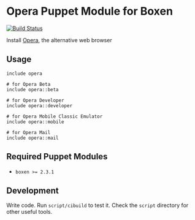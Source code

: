 # Opera Puppet Module for Boxen

[![Build Status](https://travis-ci.org/boxen/puppet-opera.png?branch=master)](https://travis-ci.org/boxen/puppet-opera)

Install [Opera](http://www.opera.com/), the alternative web browser

## Usage

```puppet
include opera

# for Opera Beta
include opera::beta

# for Opera Developer
include opera::developer

# for Opera Mobile Classic Emulator
include opera::mobile

# for Opera Mail
include opera::mail
```

## Required Puppet Modules

* `boxen >= 2.3.1`

## Development

Write code. Run `script/cibuild` to test it. Check the `script`
directory for other useful tools.
